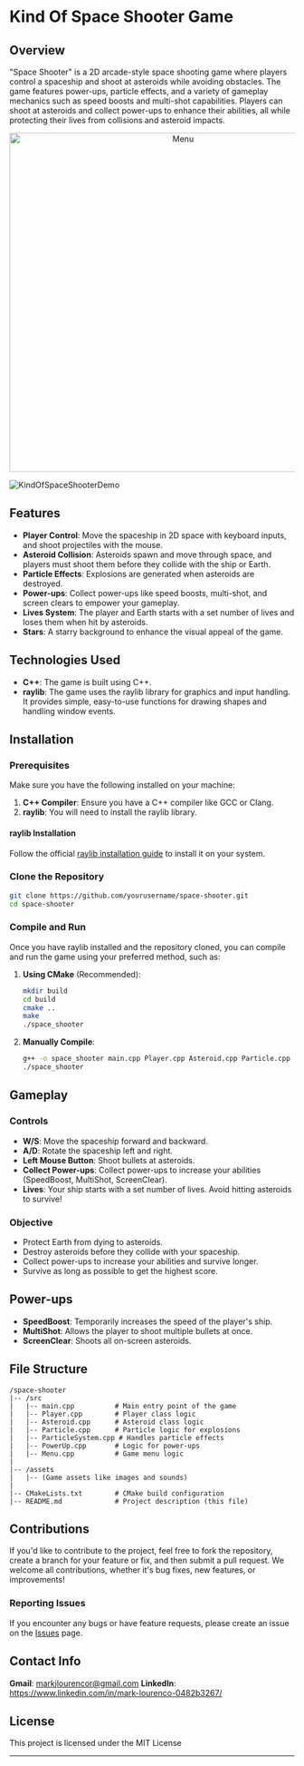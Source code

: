 # Kind Of Space Shooter Game

## Overview
"Space Shooter" is a 2D arcade-style space shooting game where players control a spaceship and shoot at asteroids while avoiding obstacles. The game features power-ups, particle effects, and a variety of gameplay mechanics such as speed boosts and multi-shot capabilities. Players can shoot at asteroids and collect power-ups to enhance their abilities, all while protecting their lives from collisions and asteroid impacts.

<p align="center">
<img width="598" alt="Menu" src="https://github.com/user-attachments/assets/91e4e3e3-7f00-45ce-8c26-dd8a68946863" />
</p>

![KindOfSpaceShooterDemo](https://github.com/user-attachments/assets/95d78da1-a7d3-47ed-a87e-36533b055154)

## Features
- **Player Control**: Move the spaceship in 2D space with keyboard inputs, and shoot projectiles with the mouse.
- **Asteroid Collision**: Asteroids spawn and move through space, and players must shoot them before they collide with the ship or Earth.
- **Particle Effects**: Explosions are generated when asteroids are destroyed.
- **Power-ups**: Collect power-ups like speed boosts, multi-shot, and screen clears to empower your gameplay.
- **Lives System**: The player and Earth starts with a set number of lives and loses them when hit by asteroids.
- **Stars**: A starry background to enhance the visual appeal of the game.

## Technologies Used
- **C++**: The game is built using C++.
- **raylib**: The game uses the raylib library for graphics and input handling. It provides simple, easy-to-use functions for drawing shapes and handling window events.

## Installation

### Prerequisites
Make sure you have the following installed on your machine:
1. **C++ Compiler**: Ensure you have a C++ compiler like GCC or Clang.
2. **raylib**: You will need to install the raylib library.

#### raylib Installation
Follow the official [raylib installation guide](https://github.com/raysan5/raylib) to install it on your system.

### Clone the Repository
```bash
git clone https://github.com/yourusername/space-shooter.git
cd space-shooter
```

### Compile and Run
Once you have raylib installed and the repository cloned, you can compile and run the game using your preferred method, such as:

1. **Using CMake** (Recommended):
    ```bash
    mkdir build
    cd build
    cmake ..
    make
    ./space_shooter
    ```

2. **Manually Compile**:
    ```bash
    g++ -o space_shooter main.cpp Player.cpp Asteroid.cpp Particle.cpp ParticleSystem.cpp PowerUp.cpp Menu.cpp -lraylib -lm -lpthread -ldl -lrt -lX11
    ./space_shooter
    ```

## Gameplay

### Controls
- **W/S**: Move the spaceship forward and backward.
- **A/D**: Rotate the spaceship left and right.
- **Left Mouse Button**: Shoot bullets at asteroids.
- **Collect Power-ups**: Collect power-ups to increase your abilities (SpeedBoost, MultiShot, ScreenClear).
- **Lives**: Your ship starts with a set number of lives. Avoid hitting asteroids to survive!

### Objective
- Protect Earth from dying to asteroids.
- Destroy asteroids before they collide with your spaceship.
- Collect power-ups to increase your abilities and survive longer.
- Survive as long as possible to get the highest score.

## Power-ups

- **SpeedBoost**: Temporarily increases the speed of the player's ship.
- **MultiShot**: Allows the player to shoot multiple bullets at once.
- **ScreenClear**: Shoots all on-screen asteroids.

## File Structure

```
/space-shooter
|-- /src
|   |-- main.cpp          # Main entry point of the game
|   |-- Player.cpp        # Player class logic
|   |-- Asteroid.cpp      # Asteroid class logic
|   |-- Particle.cpp      # Particle logic for explosions
|   |-- ParticleSystem.cpp # Handles particle effects
|   |-- PowerUp.cpp       # Logic for power-ups
|   |-- Menu.cpp          # Game menu logic
|
|-- /assets
|   |-- (Game assets like images and sounds)
|
|-- CMakeLists.txt        # CMake build configuration
|-- README.md             # Project description (this file)
```

## Contributions

If you'd like to contribute to the project, feel free to fork the repository, create a branch for your feature or fix, and then submit a pull request. We welcome all contributions, whether it's bug fixes, new features, or improvements!

### Reporting Issues
If you encounter any bugs or have feature requests, please create an issue on the [Issues](https://github.com/yourusername/space-shooter/issues) page.

## Contact Info
**Gmail**: markjlourencor@gmail.com
**LinkedIn**: https://www.linkedin.com/in/mark-lourenco-0482b3267/

## License
This project is licensed under the MIT License

---
